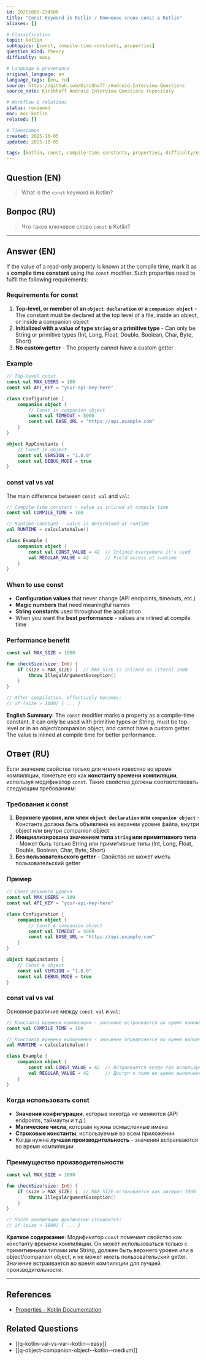 ```yaml
---
id: 20251005-234500
title: "Const Keyword in Kotlin / Ключевое слово const в Kotlin"
aliases: []

# Classification
topic: kotlin
subtopics: [const, compile-time-constants, properties]
question_kind: theory
difficulty: easy

# Language & provenance
original_language: en
language_tags: [en, ru]
source: https://github.com/Kirchhoff-/Android-Interview-Questions
source_note: Kirchhoff Android Interview Questions repository

# Workflow & relations
status: reviewed
moc: moc-kotlin
related: []

# Timestamps
created: 2025-10-05
updated: 2025-10-05

tags: [kotlin, const, compile-time-constants, properties, difficulty/easy]
---
```

## Question (EN)
> What is the `const` keyword in Kotlin?
## Вопрос (RU)
> Что такое ключевое слово `const` в Kotlin?

---

## Answer (EN)

If the value of a read-only property is known at the compile time, mark it as a **compile time constant** using the `const` modifier. Such properties need to fulfil the following requirements:

### Requirements for const

1. **Top-level, or member of an `object declaration` or a `companion object`** - The constant must be declared at the top level of a file, inside an object, or inside a companion object
2. **Initialized with a value of type `String` or a primitive type** - Can only be String or primitive types (Int, Long, Float, Double, Boolean, Char, Byte, Short)
3. **No custom getter** - The property cannot have a custom getter

### Example

```kotlin
// Top-level const
const val MAX_USERS = 100
const val API_KEY = "your-api-key-here"

class Configuration {
    companion object {
        // Const in companion object
        const val TIMEOUT = 5000
        const val BASE_URL = "https://api.example.com"
    }
}

object AppConstants {
    // Const in object
    const val VERSION = "1.0.0"
    const val DEBUG_MODE = true
}
```

### const val vs val

The main difference between `const val` and `val`:

```kotlin
// Compile-time constant - value is inlined at compile time
const val COMPILE_TIME = 100

// Runtime constant - value is determined at runtime
val RUNTIME = calculateValue()

class Example {
    companion object {
        const val CONST_VALUE = 42  // Inlined everywhere it's used
        val REGULAR_VALUE = 42      // Field access at runtime
    }
}
```

### When to use const

- **Configuration values** that never change (API endpoints, timeouts, etc.)
- **Magic numbers** that need meaningful names
- **String constants** used throughout the application
- When you want the **best performance** - values are inlined at compile time

### Performance benefit

```kotlin
const val MAX_SIZE = 1000

fun checkSize(size: Int) {
    if (size > MAX_SIZE) {  // MAX_SIZE is inlined as literal 1000
        throw IllegalArgumentException()
    }
}

// After compilation, effectively becomes:
// if (size > 1000) { ... }
```

**English Summary**: The `const` modifier marks a property as a compile-time constant. It can only be used with primitive types or String, must be top-level or in an object/companion object, and cannot have a custom getter. The value is inlined at compile time for better performance.

## Ответ (RU)

Если значение свойства только для чтения известно во время компиляции, пометьте его как **константу времени компиляции**, используя модификатор `const`. Такие свойства должны соответствовать следующим требованиям:

### Требования к const

1. **Верхнего уровня, или член `object declaration` или `companion object`** - Константа должна быть объявлена на верхнем уровне файла, внутри object или внутри companion object
2. **Инициализирована значением типа `String` или примитивного типа** - Может быть только String или примитивные типы (Int, Long, Float, Double, Boolean, Char, Byte, Short)
3. **Без пользовательского getter** - Свойство не может иметь пользовательский getter

### Пример

```kotlin
// Const верхнего уровня
const val MAX_USERS = 100
const val API_KEY = "your-api-key-here"

class Configuration {
    companion object {
        // Const в companion object
        const val TIMEOUT = 5000
        const val BASE_URL = "https://api.example.com"
    }
}

object AppConstants {
    // Const в object
    const val VERSION = "1.0.0"
    const val DEBUG_MODE = true
}
```

### const val vs val

Основное различие между `const val` и `val`:

```kotlin
// Константа времени компиляции - значение встраивается во время компиляции
const val COMPILE_TIME = 100

// Константа времени выполнения - значение определяется во время выполнения
val RUNTIME = calculateValue()

class Example {
    companion object {
        const val CONST_VALUE = 42  // Встраивается везде где используется
        val REGULAR_VALUE = 42      // Доступ к полю во время выполнения
    }
}
```

### Когда использовать const

- **Значения конфигурации**, которые никогда не меняются (API endpoints, таймауты и т.д.)
- **Магические числа**, которым нужны осмысленные имена
- **Строковые константы**, используемые во всем приложении
- Когда нужна **лучшая производительность** - значения встраиваются во время компиляции

### Преимущество производительности

```kotlin
const val MAX_SIZE = 1000

fun checkSize(size: Int) {
    if (size > MAX_SIZE) {  // MAX_SIZE встраивается как литерал 1000
        throw IllegalArgumentException()
    }
}

// После компиляции фактически становится:
// if (size > 1000) { ... }
```

**Краткое содержание**: Модификатор `const` помечает свойство как константу времени компиляции. Он может использоваться только с примитивными типами или String, должен быть верхнего уровня или в object/companion object, и не может иметь пользовательский getter. Значение встраивается во время компиляции для лучшей производительности.

---

## References
- [Properties - Kotlin Documentation](https://kotlinlang.org/docs/reference/properties.html)

## Related Questions
- [[q-kotlin-val-vs-var--kotlin--easy]]
- [[q-object-companion-object--kotlin--medium]]
